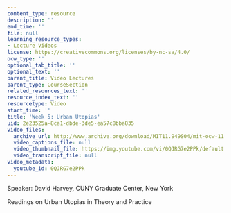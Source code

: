 ```yaml
---
content_type: resource
description: ''
end_time: ''
file: null
learning_resource_types:
- Lecture Videos
license: https://creativecommons.org/licenses/by-nc-sa/4.0/
ocw_type: ''
optional_tab_title: ''
optional_text: ''
parent_title: Video Lectures
parent_type: CourseSection
related_resources_text: ''
resource_index_text: ''
resourcetype: Video
start_time: ''
title: 'Week 5: Urban Utopias'
uid: 2e23525a-8ca1-dbde-3de5-ea57c8bba835
video_files:
  archive_url: http://www.archive.org/download/MIT11.949S04/mit-ocw-11.949-09feb2004-220k.mp4
  video_captions_file: null
  video_thumbnail_file: https://img.youtube.com/vi/0QJRG7e2PPk/default.jpg
  video_transcript_file: null
video_metadata:
  youtube_id: 0QJRG7e2PPk
---
```


Speaker: David Harvey, CUNY Graduate Center, New York

Readings on Urban Utopias in Theory and Practice

